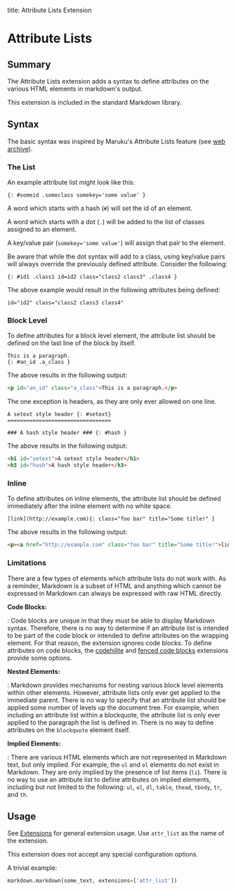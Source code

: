 title: Attribute Lists Extension

# Attribute Lists

## Summary

The Attribute Lists extension adds a syntax to define attributes on the various
HTML elements in markdown's output.

This extension is included in the standard Markdown library.

## Syntax

The basic syntax was inspired by Maruku's Attribute Lists feature (see [web archive][Maruku]).

[Maruku]: https://web.archive.org/web/20170324172643/http://maruku.rubyforge.org/proposal.html

### The List

An example attribute list might look like this:

```text
{: #someid .someclass somekey='some value' }
```

A word which starts with a hash (`#`) will set the id of an element.

A word which starts with a dot (`.`) will be added to the list of classes
assigned to an element.

A key/value pair (`somekey='some value'`) will assign that pair to the element.

Be aware that while the dot syntax will add to a class, using key/value pairs
will always override the previously defined attribute. Consider the following:

```text
{: #id1 .class1 id=id2 class="class2 class3" .class4 }
```

The above example would result in the following attributes being defined:

```text
id="id2" class="class2 class3 class4"
```

### Block Level

To define attributes for a block level element, the attribute list should
be defined on the last line of the block by itself.

```text
This is a paragraph.
{: #an_id .a_class }
```

The above results in the following output:

```html
<p id="an_id" class="a_class">This is a paragraph.</p>
```

The one exception is headers, as they are only ever allowed on one line.

```text
A setext style header {: #setext}
=================================

### A hash style header ### {: #hash }
```

The above results in the following output:

```html
<h1 id="setext">A setext style header</h1>
<h3 id="hash">A hash style header</h3>
```

### Inline

To define attributes on inline elements, the attribute list should be defined
immediately after the inline element with no white space.

```text
[link](http://example.com){: class="foo bar" title="Some title!" }
```

The above results in the following output:

```html
<p><a href="http://example.com" class="foo bar" title="Some title!">link</a></p>
```

### Limitations

There are a few types of elements which attribute lists do not work with. As a reminder, Markdown is a subset of HTML and anything which cannot be expressed in Markdown can always be expressed with raw HTML directly.

__Code Blocks:__

:   Code blocks are unique in that they must be able to display Markdown syntax. Therefore, there is no way to
    determine if an attribute list is intended to be part of the code block or intended to define attributes on the
    wrapping element. For that reason, the extension ignores code blocks. To define attributes on code blocks, the
    [codehilite] and [fenced code blocks] extensions provide some options.

[codehilite]: code_hilite.md
[fenced code blocks]: fenced_code_blocks.md

__Nested Elements:__

:   Markdown provides mechanisms for nesting various block level elements within other elements. However, attribute
    lists only ever get applied to the immediate parent. There is no way to specify that an attribute list should be
    applied some number of levels up the document tree. For example, when including an attribute list within a
    blockquote, the attribute list is only ever applied to the paragraph the list is defined in. There is no way to
    define attributes on the `blockquote` element itself.

__Implied Elements:__

:   There are various HTML elements which are not represented in Markdown text, but only implied. For example, the
    `ul` and `ol` elements do not exist in Markdown. They are only implied by the presence of list items (`li`). There
    is no way to use an attribute list to define attributes on implied elements, including but not limited to the
    following: `ul`, `ol`, `dl`, `table`, `thead`, `tbody`, `tr`, and `th`.

## Usage

See [Extensions](index.md) for general extension usage. Use `attr_list` as the
name of the extension.

This extension does not accept any special configuration options.

A trivial example:

```python
markdown.markdown(some_text, extensions=['attr_list'])
```

